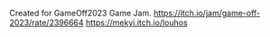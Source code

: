 Created for GameOff2023 Game Jam.
https://itch.io/jam/game-off-2023/rate/2396664
https://mekyi.itch.io/louhos
